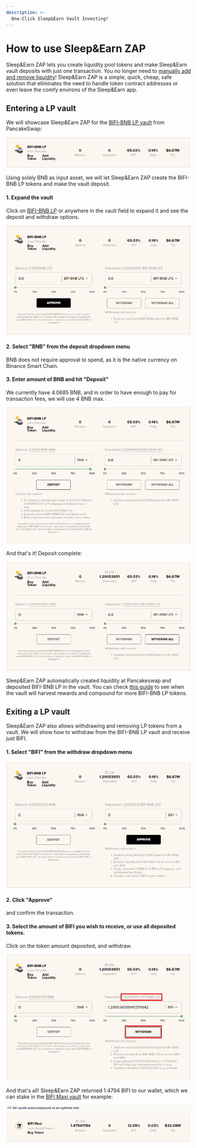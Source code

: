 ```yaml
---
description: >-
  One-Click Sleep&Earn Vault Investing!
---
```


# How to use Sleep&Earn ZAP

Sleep&Earn ZAP lets you create liquidity pool tokens and make Sleep&Earn vault deposits with just one transaction. You no longer need to [manually add and remove liquidity](../../faq/how-to-guides/how-to-add-remove-liquidity.md)! Sleep&Earn ZAP is a simple, quick, cheap, safe solution that eliminates the need to handle token contract addresses or even leave the comfy environs of the Sleep&Earn app.

## Entering a LP vault

We will showcase Sleep&Earn ZAP for the [BIFI-BNB LP vault](https://app.beefy.finance/vault/cakev2-bifi-bnb) from PancakeSwap:

![Screenshot taken on 30 May 2021](../../.gitbook/assets/beefy-zap-bifi-bnb-lp-rate.png)

Using solely BNB as input asset, we will let Sleep&Earn ZAP create the BIFI-BNB LP tokens and make the vault deposit.

#### 1. Expand the vault

Click on [BIFI-BNB LP](https://app.beefy.finance/vault/cakev2-bifi-bnb) or anywhere in the vault field to expand it and see the deposit and withdraw options.

![](../../.gitbook/assets/beefy-zap-bifi-bnb-lp-dropdown.png)

#### 2. Select "BNB" from the deposit dropdown menu

BNB does not require approval to spend, as it is the native currency on Binance Smart Chain.

#### 3. Enter amount of BNB and hit "Deposit"

We currently have 4.0685 BNB, and in order to have enough to pay for transaction fees, we will use 4 BNB max.

![](../../.gitbook/assets/beefy-zap-bifi-bnb-lp-deposit.png)

And that's it! Deposit complete:

![](../../.gitbook/assets/beefy-zap-bifi-bnb-lp-deposit-done.png)

Sleep&Earn ZAP automatically created liquidity at Pancakeswap and deposited BIFI-BNB LP in the vault. You can check [this guide](../../faq/how-to-guides/how-to-check-harvesting-compounding-rate.md) to see when the vault will harvest rewards and compound for more BIFI-BNB LP tokens.

## Exiting a LP vault

Sleep&Earn ZAP also allows withdrawing and removing LP tokens from a vault. We will show how to withdraw from the BIFI-BNB LP vault and receive just BIFI.

#### 1. Select "BIFI" from the withdraw dropdown menu

![](../../.gitbook/assets/beefy-zap-bifi-bnb-lp-bifi-withdraw.png)

#### 2. Click "Approve"

and confirm the transaction.

#### 3. Select the amount of BIFI you wish to receive, or use all deposited tokens.

Click on the token amount deposited, and withdraw.

![](../../.gitbook/assets/beefy-zap-bifi-bnb-lp-bifi-withdraw-all.png)

And that's all! Sleep&Earn ZAP returned 1.4794 BIFI to our wallet, which we can stake in the [BIFI Maxi vault](https://app.beefy.finance/vault/bifi-maxi) for example:

![](../../.gitbook/assets/beefy-zap-bifi-bnb-lp-bifi-proof.png)